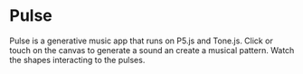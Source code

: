 # Pulse
Pulse is a generative music app that runs on P5.js and Tone.js. Click or touch on the canvas to generate a sound an create a musical pattern. Watch the shapes interacting to the pulses.
